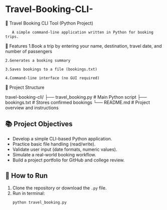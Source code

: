 # Travel-Booking-CLI-
🧳 Travel Booking CLI Tool (Python Project)

       A simple command-line application written in Python for booking trips.

📌 Features
    1.Book a trip by entering your name, destination, travel date, and number of passengers

    2.Generates a booking summary

    3.Saves bookings to a file (bookings.txt)

    4.Command-line interface (no GUI required)

📂 Project Structure

travel-booking-cli/
├── travel_booking.py         # Main Python script
├── bookings.txt              # Stores confirmed bookings
└── README.md                 # Project overview and instructions

## 📚 Project Objectives

- Develop a simple CLI-based Python application.
- Practice basic file handling (read/write).
- Validate user input (date formats, numeric values).
- Simulate a real-world booking workflow.
- Build a project portfolio for GitHub and college review.


## 🚀 How to Run

1. Clone the repository or download the `.py` file.
2. Run in terminal:
   ```bash
   python travel_booking.py
